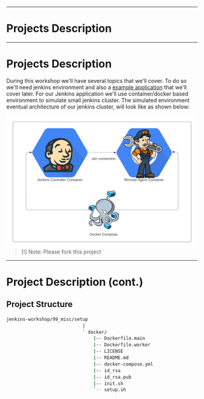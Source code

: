 
---

# Projects Description

---

# Projects Description

During this workshop we'll have several topics that we'll cover. To do so we'll need jenkins environment and also a [example application](https://gitlab.com/vaiolabs-io/jenkins-examples) that we'll cover later. For our Jenkins application we'll use container/docker based environment to simulate small jenkins cluster.
The simulated environment eventual architecture of our jenkins cluster, will look like as shown below:

<img src="../99_misc/.img/workshop-arch.png" alt="me" style="float:right;width:600px;">

> [!] Note: Please fork this project


---

# Project Description (cont.)

## Project Structure

```sh
jenkins-workshop/99_misc/setup
                            |
                            ` docker/
                                |-- Dockerfile.main
                                |-- Dockerfile.worker
                                |-- LICENSE
                                |-- README.md
                                |-- docker-compose.yml
                                |-- id_rsa
                                |-- id_rsa.pub
                                |-- init.sh
                                `-- setup.sh

```

